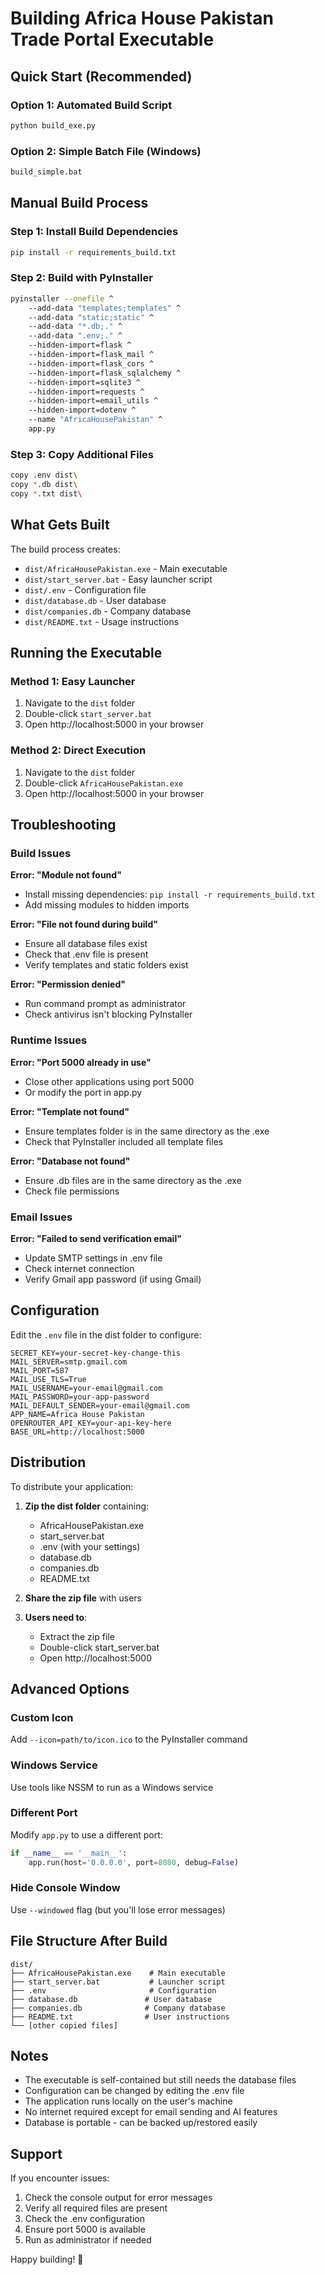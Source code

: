 # Building Africa House Pakistan Trade Portal Executable

## Quick Start (Recommended)

### Option 1: Automated Build Script
```bash
python build_exe.py
```

### Option 2: Simple Batch File (Windows)
```bash
build_simple.bat
```

## Manual Build Process

### Step 1: Install Build Dependencies
```bash
pip install -r requirements_build.txt
```

### Step 2: Build with PyInstaller
```bash
pyinstaller --onefile ^
    --add-data "templates;templates" ^
    --add-data "static;static" ^
    --add-data "*.db;." ^
    --add-data ".env;." ^
    --hidden-import=flask ^
    --hidden-import=flask_mail ^
    --hidden-import=flask_cors ^
    --hidden-import=flask_sqlalchemy ^
    --hidden-import=sqlite3 ^
    --hidden-import=requests ^
    --hidden-import=email_utils ^
    --hidden-import=dotenv ^
    --name "AfricaHousePakistan" ^
    app.py
```

### Step 3: Copy Additional Files
```bash
copy .env dist\
copy *.db dist\
copy *.txt dist\
```

## What Gets Built

The build process creates:
- `dist/AfricaHousePakistan.exe` - Main executable
- `dist/start_server.bat` - Easy launcher script
- `dist/.env` - Configuration file
- `dist/database.db` - User database
- `dist/companies.db` - Company database
- `dist/README.txt` - Usage instructions

## Running the Executable

### Method 1: Easy Launcher
1. Navigate to the `dist` folder
2. Double-click `start_server.bat`
3. Open http://localhost:5000 in your browser

### Method 2: Direct Execution
1. Navigate to the `dist` folder
2. Double-click `AfricaHousePakistan.exe`
3. Open http://localhost:5000 in your browser

## Troubleshooting

### Build Issues

**Error: "Module not found"**
- Install missing dependencies: `pip install -r requirements_build.txt`
- Add missing modules to hidden imports

**Error: "File not found during build"**
- Ensure all database files exist
- Check that .env file is present
- Verify templates and static folders exist

**Error: "Permission denied"**
- Run command prompt as administrator
- Check antivirus isn't blocking PyInstaller

### Runtime Issues

**Error: "Port 5000 already in use"**
- Close other applications using port 5000
- Or modify the port in app.py

**Error: "Template not found"**
- Ensure templates folder is in the same directory as the .exe
- Check that PyInstaller included all template files

**Error: "Database not found"**
- Ensure .db files are in the same directory as the .exe
- Check file permissions

### Email Issues

**Error: "Failed to send verification email"**
- Update SMTP settings in .env file
- Check internet connection
- Verify Gmail app password (if using Gmail)

## Configuration

Edit the `.env` file in the dist folder to configure:

```env
SECRET_KEY=your-secret-key-change-this
MAIL_SERVER=smtp.gmail.com
MAIL_PORT=587
MAIL_USE_TLS=True
MAIL_USERNAME=your-email@gmail.com
MAIL_PASSWORD=your-app-password
MAIL_DEFAULT_SENDER=your-email@gmail.com
APP_NAME=Africa House Pakistan
OPENROUTER_API_KEY=your-api-key-here
BASE_URL=http://localhost:5000
```

## Distribution

To distribute your application:

1. **Zip the dist folder** containing:
   - AfricaHousePakistan.exe
   - start_server.bat
   - .env (with your settings)
   - database.db
   - companies.db
   - README.txt

2. **Share the zip file** with users

3. **Users need to**:
   - Extract the zip file
   - Double-click start_server.bat
   - Open http://localhost:5000

## Advanced Options

### Custom Icon
Add `--icon=path/to/icon.ico` to the PyInstaller command

### Windows Service
Use tools like NSSM to run as a Windows service

### Different Port
Modify `app.py` to use a different port:
```python
if __name__ == '__main__':
    app.run(host='0.0.0.0', port=8080, debug=False)
```

### Hide Console Window
Use `--windowed` flag (but you'll lose error messages)

## File Structure After Build

```
dist/
├── AfricaHousePakistan.exe    # Main executable
├── start_server.bat           # Launcher script
├── .env                       # Configuration
├── database.db               # User database
├── companies.db              # Company database
├── README.txt                # User instructions
└── [other copied files]
```

## Notes

- The executable is self-contained but still needs the database files
- Configuration can be changed by editing the .env file
- The application runs locally on the user's machine
- No internet required except for email sending and AI features
- Database is portable - can be backed up/restored easily

## Support

If you encounter issues:
1. Check the console output for error messages
2. Verify all required files are present
3. Check the .env configuration
4. Ensure port 5000 is available
5. Run as administrator if needed

Happy building! 🚀
